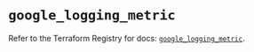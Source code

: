 # `google_logging_metric`

Refer to the Terraform Registry for docs: [`google_logging_metric`](https://registry.terraform.io/providers/hashicorp/google-beta/5.43.0/docs/resources/google_logging_metric).

